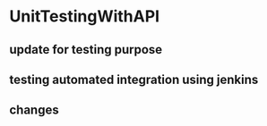 # UnitTestingWithAPI
## update for testing purpose
## testing automated integration using jenkins
## changes

